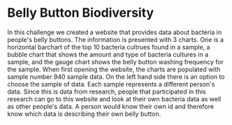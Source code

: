 # Belly Button Biodiversity

In this challenge we created a website that provides data about bacteria in people's belly buttons. The information is presented with 3 charts. One is a horizontal barchart of the top 10 bacteria cultrues found in a sample, a bubble chart that shows the amount and type of bacteria cultures in a sample, and the gauge chart shows the belly button washing frequency for the sample. When first opening the website, the charts are populated with sample number 940 sample data. On the left hand side there is an option to choose the sample of data. Each sample represents a different person's data. Since this is data from research, people that participated in this research can go to this website and look at their own bacteria data as well as other people's data. A person would know their own id and therefore know which data is describing their own belly button.   